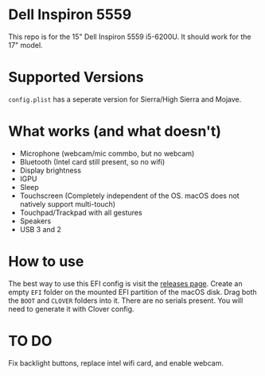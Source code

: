 # Dell Inspiron 5559

This repo is for the 15" Dell Inspiron 5559 i5-6200U. It should work for the 17" model.

# Supported Versions

`config.plist` has a seperate version for Sierra/High Sierra and Mojave.

# What works (and what doesn't)

* Microphone (webcam/mic commbo, but no webcam)
* Bluetooth (Intel card still present, so no wifi)
* Display brightness
* IGPU
* Sleep
* Touchscreen (Completely independent of the OS. macOS does not natively support multi-touch)
* Touchpad/Trackpad with all gestures
* Speakers
* USB 3 and 2

# How to use

The best way to use this EFI config is visit the [releases page](https://github.com/cbabb/dell-5559/releases). Create an empty `EFI` folder on the mounted EFI partition of the macOS disk. Drag both the `BOOT` and `CLOVER` folders into it. There are no serials present. You will need to generate it with Clover config.

# TO DO

Fix backlight buttons, replace intel wifi card, and enable webcam.